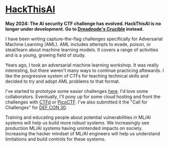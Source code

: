 # [HackThisAI](https://github.com/JosephTLucas/HackThisAI)

**May 2024: The AI security CTF challenge has evolved. HackThisAI is no longer under development. Go to [Dreadnode's Crucible](https://crucible.dreadnode.io/) instead.**

I have been writing capture-the-flag challenges specifically for Adversarial Machine Learning (AML). AML includes attempts to evade, poison, or steal/learn about machine learning models. It covers a range of activities and is a young, growing field of study.

Years ago, I took an adversarial machine learning workshop. It was really interesting, but there weren't many ways to continue practicing aftewards. I like the progressive system of CTFs for teaching technical skills and decided to try and adopt AML problems to that format.

I've started to prototype some easier challenges [here](https://github.com/JosephTLucas/HackThisAI). I'd love some collaborators. Eventually, I'll pony up for some cloud hosting and front the challenges with [CTFd](https://ctfd.io/) or [PicoCTF](https://picoctf.org/). I've also submitted it the "Call for Challenges" for [DEF CON 30](https://defcon.org/).

Training and educating people about potential vulnerabilities in ML/AI systems will help us build more robust systems. We increasingly see production ML/AI systems having unintended impacts on society. Increasing the hacker mindset of ML/AI engineers will help us understand limitations and build controls for these systems.
